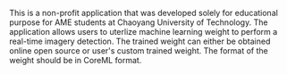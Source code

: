 This is a non-profit application that was developed solely for educational purpose for AME students at Chaoyang University of Technology. The application allows users to uterlize machine learning weight to perform a real-time imagery detection. The trained weight can either be obtained online open source or user's custom trained weight. The format of the weight should be in CoreML format. 
